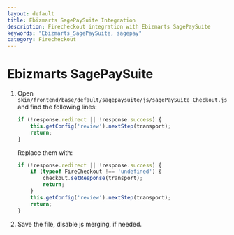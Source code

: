 ```yaml
---
layout: default
title: Ebizmarts SagePaySuite Integration
description: Firecheckout integration with Ebizmarts SagePaySuite
keywords: "Ebizmarts_SagePaySuite, sagepay"
category: Firecheckout
---
```


# Ebizmarts SagePaySuite

1.  Open `skin/frontend/base/default/sagepaysuite/js/sagePaySuite_Checkout.js`
    and find the following lines:

    ```js
    if (!response.redirect || !response.success) {
        this.getConfig('review').nextStep(transport);
        return;
    }
    ```

    Replace them with:

    ```js
    if (!response.redirect || !response.success) {
        if (typeof FireCheckout !== 'undefined') {
            checkout.setResponse(transport);
            return;
        }
        this.getConfig('review').nextStep(transport);
        return;
    }
    ```

2.  Save the file, disable js merging, if needed.
